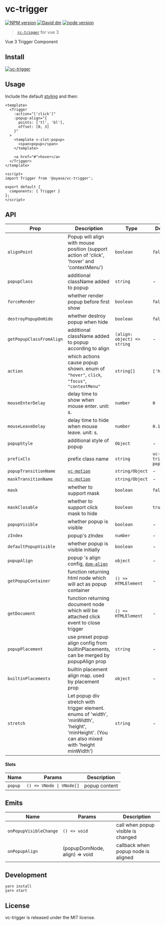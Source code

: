 # vc-trigger

[![NPM version][npm-image]][npm-url]
[![David dm][david-dm-image]][david-dm-url]
[![node version][node-image]][node-url]

[npm-image]: http://img.shields.io/npm/v/@ayase/vc-trigger.svg?style=flat-square
[npm-url]: https://www.npmjs.com/package/@ayase/vc-trigger
[david-dm-image]: https://img.shields.io/david/PeckZeg/ayase.svg?path=packages/vc-trigger
[david-dm-url]: https://david-dm.org/PeckZeg/ayase?path=packages/vc-trigger
[node-image]: https://img.shields.io/badge/node.js-%3E=_0.10-green.svg?style=flat-square
[node-url]: http://nodejs.org/download/

> [`rc-trigger`](https://github.com/react-component/trigger) for vue 3

Vue 3 Trigger Component

## Install

[![vc-trigger](https://nodei.co/npm/@ayase/vc-trigger.png)](https://www.npmjs.com/package/@ayase/vc-motion)

## Usage

Include the default [styling](https://github.com/PeckZeg/ayase/blob/master/packages/vc-trigger/assets/index.less) and then:

```vue
<template>
  <Trigger
    :action="['click']"
    :popup-align="{
      points: ['tl', 'bl'],
      offset: [0, 3]
    }"
  >
    <template v-slot:popup>
      <span>popup</span>
    </template>

    <a href="#">hover</a>
  </Trigger>
</template>

<script>
import Trigger from '@ayase/vc-trigger';

export default {
  components: { Trigger }
};
</script>
```

## API

| Prop                     | Description                                                                                                                                  | Type                        | Default            |
| ------------------------ | -------------------------------------------------------------------------------------------------------------------------------------------- | --------------------------- | ------------------ |
| `alignPoint`             | Popup will align with mouse position (support action of 'click', 'hover' and 'contextMenu')                                                  | `boolean`                   | `false`            |
| `popupClass`             | additional className added to popup                                                                                                          | `string`                    | -                  |
| `forceRender`            | whether render popup before first show                                                                                                       | `boolean`                   | `false`            |
| `destroyPopupOnHide`     | whether destroy popup when hide                                                                                                              | `boolean`                   | `false`            |
| `getPopupClassFromAlign` | additional className added to popup according to align                                                                                       | `(align: object) => string` | -                  |
| `action`                 | which actions cause popup shown. enum of `"hover"`, `click`, `"focus"`, `"contextMenu"`                                                      | `string[]`                  | `['hover']`        |
| `mouseEnterDelay`        | delay time to show when mouse enter. unit: s.                                                                                                | `number`                    | `0`                |
| `mouseLeaveDelay`        | delay time to hide when mouse leave. unit: s.                                                                                                | `number`                    | `0.1`              |
| `popupStyle`             | additional style of popup                                                                                                                    | `Object`                    | -                  |
| `prefixCls`              | prefix class name                                                                                                                            | `string`                    | `vc-trigger-popup` |
| `popupTransitionName`    | [`vc-motion`][vc-motion]                                                                                                                     | `string/Object`             | -                  |
| `maskTransitionName`     | [`vc-motion`][vc-motion]                                                                                                                     | `string/Object`             | -                  |
| `mask`                   | whether to support mask                                                                                                                      | `boolean`                   | `false`            |
| `maskClosable`           | whether to support click mask to hide                                                                                                        | `boolean`                   | `true`             |
| `popupVisible`           | whether popup is visible                                                                                                                     | `boolean`                   | -                  |
| `zIndex`                 | popup's zIndex                                                                                                                               | `number`                    | -                  |
| `defaultPopupVisible`    | whether popup is visible initially                                                                                                           | `boolean`                   | -                  |
| `popupAlign`             | popup 's align config, [`dom-align`][dom-align]                                                                                              | `object`                    | -                  |
| `getPopupContainer`      | function returning html node which will act as popup container                                                                               | `() => HTMLElement`         | -                  |
| `getDocument`            | function returning document node which will be attached click event to close trigger                                                         | `() => HTMLElement`         | -                  |
| `popupPlacement`         | use preset popup align config from builtinPlacements, can be merged by popupAlign prop                                                       | `string`                    | -                  |
| `builtinPlacements`      | builtin placement align map. used by placement prop                                                                                          | `object`                    | -                  |
| `stretch`                | Let popup div stretch with trigger element. enums of 'width', 'minWidth', 'height', 'minHeight'. (You can also mixed with 'height minWidth') | `string`                    | -                  |

#### Slots

| Name    | Params                   | Description   |
| ------- | ------------------------ | ------------- |
| `popup` | `() => VNode \| VNode[]` | popup content |

## Emits

| Name                   | Params                        | Description                         |
| ---------------------- | ----------------------------- | ----------------------------------- |
| `onPopupVisibleChange` | `() => void`                  | call when popup visible is changed  |
| `onPopupAlign`         | (popupDomNode, align) => void | callback when popup node is aligned |

## Development

```
yarn install
yarn start
```

## License

vc-trigger is released under the MIT license.

[vc-motion]: https://github.com/PeckZeg/ayase/blob/master/packages/vc-motion/README.md
[dom-align]: https://github.com/yiminghe/dom-align
